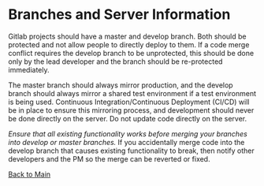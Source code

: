 # Branches and Server Information

Gitlab projects should have a master and develop branch. Both should be protected and not allow people to directly deploy to them. If a code merge conflict requires the develop branch to be unprotected, this should be done only by the lead developer and the branch should be re-protected immediately.

The master branch should always mirror production, and the develop branch should always mirror a shared test environment if a test environment is being used. Continuous Integration/Continuous Deployment (CI/CD) will be in place to ensure this mirroring process, and development should never be done directly on the server. Do not update code directly on the server.

_Ensure that all existing functionality works before merging your branches into develop or master branches._ If you accidentally merge code into the develop branch that causes existing functionality to break, then notify other developers and the PM so the merge can be reverted or fixed. 

[Back to Main](https://github.com/itpartnersillinois/tutorial/blob/master/README.md)